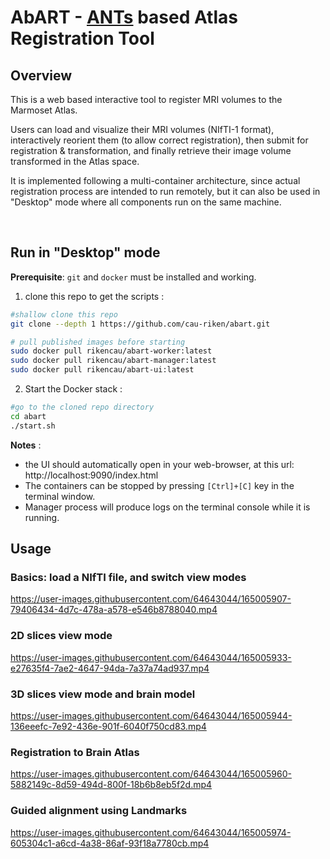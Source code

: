 # AbART - [ANTs](https://github.com/ANTsX/ANTs.git) based Atlas Registration Tool

## Overview

This is a web based interactive tool to register MRI volumes to the Marmoset Atlas.

Users can load and visualize their MRI volumes (NIfTI-1 format), interactively reorient them (to allow correct registration), then submit for registration & transformation, and finally retrieve their image volume transformed in the Atlas space.

It is implemented following a multi-container architecture, since actual registration process are intended to run remotely, but it can also be used in "Desktop" mode where all components run on the same machine.

<br/>

## Run in "Desktop" mode 

**Prerequisite**: `git` and `docker` must be installed and working.

1. clone this repo to get the scripts :

```sh
#shallow clone this repo
git clone --depth 1 https://github.com/cau-riken/abart.git

# pull published images before starting 
sudo docker pull rikencau/abart-worker:latest
sudo docker pull rikencau/abart-manager:latest
sudo docker pull rikencau/abart-ui:latest
```

2. Start the Docker stack :

```sh
#go to the cloned repo directory
cd abart
./start.sh
```

**Notes** :

* the UI should automatically open in your web-browser, at this url: http://localhost:9090/index.html
* The containers can be stopped by pressing `[Ctrl]+[C]` key in the terminal window.
* Manager process will produce logs on the terminal console while it is running.

## Usage

### Basics: load a NIfTI file, and switch view modes

https://user-images.githubusercontent.com/64643044/165005907-79406434-4d7c-478a-a578-e546b8788040.mp4


### 2D slices view mode

https://user-images.githubusercontent.com/64643044/165005933-e27635f4-7ae2-4647-94da-7a37a74ad937.mp4


### 3D slices view mode and brain model

https://user-images.githubusercontent.com/64643044/165005944-136eeefc-7e92-436e-901f-6040f750cd83.mp4


### Registration to Brain Atlas

https://user-images.githubusercontent.com/64643044/165005960-5882149c-8d59-494d-800f-18b6b8eb5f2d.mp4


### Guided alignment using Landmarks

https://user-images.githubusercontent.com/64643044/165005974-605304c1-a6cd-4a38-86af-93f18a7780cb.mp4


